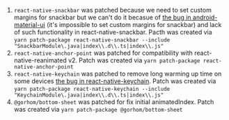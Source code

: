 1. `react-native-snackbar` was patched because we need to set custom margins for snackbar but we can't do it becasue of [the bug in android-material-ui](https://github.com/material-components/material-components-android/issues/1076) (it's impossible to set custom margins for snackbar) and lack of such functionality in react-native-snackbar. Pacth was created via `yarn patch-package react-native-snackbar --include "SnackbarModule\.java|index\\.d\\.ts|index\\.js"`
2. `react-native-anchor-point` was patched for compatibility with react-native-reanimated v2. Patch was created via `yarn patch-package react-native-anchor-point`
3. `react-native-keychain` was patched to remove long warming up time on some devices [the bug in react-native-keychain](https://github.com/oblador/react-native-keychain/issues/314). Patch was created via `yarn patch-package react-native-keychain --include "KeychainModule\.java|index\\.d\\.ts|index\\.js"`
4. `@gorhom/bottom-sheet` was patched for fix initial animatedIndex. Patch was created via `yarn patch-package @gorhom/bottom-sheet`
